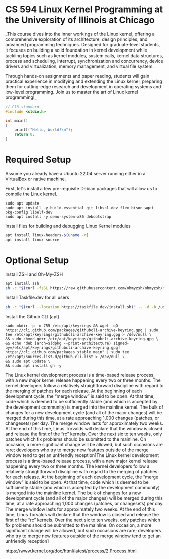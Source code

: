 # CS 594 Linux Kernel Programming at the University of Illinois at Chicago

_This course dives into the inner workings of the Linux kernel, offering a comprehensive exploration of its architecture, design principles, and advanced programming techniques. Designed for graduate-level students, it focuses on building a solid foundation in kernel development while tackling topics such as kernel modules, system calls, kernel data structures, process and scheduling, interrupt, synchronization and concurrency, device drivers and virtualization, memory management, and virtual file system.

Through hands-on assignments and paper reading, students will gain practical experience in modifying and extending the Linux kernel, preparing them for cutting-edge research and development in operating systems and low-level programming. Join us to master the art of Linux kernel programming!_

```c
// C18 standard
#include <stdio.h>

int main()
{
    printf("Hello, World!\n");
    return 0;
}
```

# Required Setup

Assume you already have a Ubuntu 22.04 server running either in a VirtualBox or native machine.

First, let's install a few pre-requisite Debian packages that will allow us to compile the Linux kernel.
```
sudo apt update
sudo apt install -y build-essential git libssl-dev flex bison wget pkg-config libelf-dev
sudo apt install -y qemu-system-x86 debootstrap
```

Install files for building and debugging Linux Kernel modules

```sh
apt install linux-headers-$(uname -r)
apt install linux-source
```

# Optional Setup

Install ZSH and Oh-My-ZSH

```sh
apt install zsh
sh -c "$(curl -fsSL https://raw.githubusercontent.com/ohmyzsh/ohmyzsh/master/tools/install.sh)"
```

Install Taskfile.dev for all users
```sh
sh -c "$(curl --location https://taskfile.dev/install.sh)" -- -d -b /usr/local/bin
```

Install the Github CLI (apt)
```
sudo mkdir -p -m 755 /etc/apt/keyrings && wget -qO- https://cli.github.com/packages/githubcli-archive-keyring.gpg | sudo tee /etc/apt/keyrings/githubcli-archive-keyring.gpg > /dev/null \
&& sudo chmod go+r /etc/apt/keyrings/githubcli-archive-keyring.gpg \
&& echo "deb [arch=$(dpkg --print-architecture) signed-by=/etc/apt/keyrings/githubcli-archive-keyring.gpg] https://cli.github.com/packages stable main" | sudo tee /etc/apt/sources.list.d/github-cli.list > /dev/null \
&& sudo apt update \
&& sudo apt install gh -y
```


The Linux kernel development process is a time-based release process, with a new major kernel release happening every two or three months. The kernel developers follow a relatively straightforward discipline with regard to the merging of patches for each release. At the beginning of each development cycle, the “merge window” is said to be open. At that time, code which is deemed to be sufficiently stable (and which is accepted by the development community) is merged into the mainline kernel. The bulk of changes for a new development cycle (and all of the major changes) will be merged during this time, at a rate approaching 1,000 changes (patches, or changesets) per day. The merge window lasts for approximately two weeks. At the end of this time, Linus Torvalds will declare that the window is closed and release the first of the “rc” kernels. Over the next six to ten weeks, only patches which fix problems should be submitted to the mainline. On occasion, a more significant change will be allowed, but such occasions are rare; developers who try to merge new features outside of the merge window tend to get an unfriendly reception1The Linux kernel development process is a time-based release process, with a new major kernel release happening every two or three months. The kernel developers follow a relatively straightforward discipline with regard to the merging of patches for each release. At the beginning of each development cycle, the “merge window” is said to be open. At that time, code which is deemed to be sufficiently stable (and which is accepted by the development community) is merged into the mainline kernel. The bulk of changes for a new development cycle (and all of the major changes) will be merged during this time, at a rate approaching 1,000 changes (patches, or changesets) per day. The merge window lasts for approximately two weeks. At the end of this time, Linus Torvalds will declare that the window is closed and release the first of the “rc” kernels. Over the next six to ten weeks, only patches which fix problems should be submitted to the mainline. On occasion, a more significant change will be allowed, but such occasions are rare; developers who try to merge new features outside of the merge window tend to get an unfriendly reception1



https://www.kernel.org/doc/html/latest/process/2.Process.html
